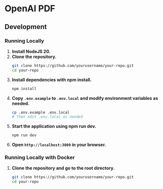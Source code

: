 # OpenAI PDF

## Development

### Running Locally

1. **Install NodeJS 20.**
2. **Clone the repository.**
    ```bash
    git clone https://github.com/yourusername/your-repo.git
    cd your-repo
    ```
3. **Install dependencies with npm install.**
    ```bash
    npm install
    ```
4. **Copy `.env.example` to `.env.local` and modify environment variables as needed.**
    ```bash
    cp .env.example .env.local
    # Then edit .env.local as needed
    ```
5. **Start the application using npm run dev.**
    ```bash
    npm run dev
    ```
6. **Open `http://localhost:3000` in your browser.**

### Running Locally with Docker

1. **Clone the repository and go to the root directory.**
    ```bash
    git clone https://github.com/yourusername/your-repo.git
    cd your-repo
    ```

